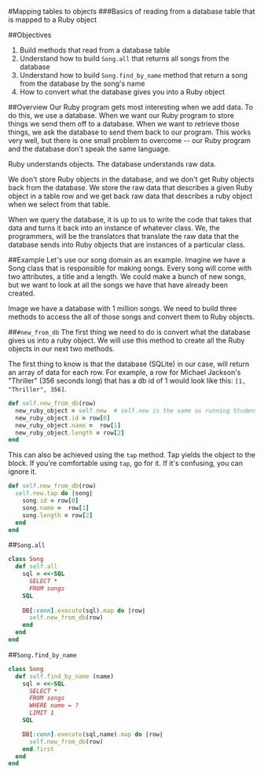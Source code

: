 #Mapping tables to objects 
###Basics of reading from a database table that is mapped to a Ruby object


##Objectives
1. Build methods that read from a database table
2. Understand how to build `Song.all` that returns all songs from the database
3. Understand how to build `Song.find_by_name` method that return a song from the database by the song's name
4. How to convert what the database gives you into a Ruby object

##Overview
Our Ruby program gets most interesting when we add data. To do this, we use a database. When we want our Ruby program to store things we send them off to a database. When we want to retrieve those things, we ask the database to send them back to our program. This works very well, but there is one small problem to overcome -- our Ruby program and the database don't speak the same language.

Ruby understands objects. The database understands raw data.

We don't store Ruby objects in the database, and we don't get Ruby objects back from the database. We store the raw data that describes a given Ruby object in a table row and we get back raw data that describes a ruby object when we select from that table. 

When we query the database, it is up to us to write the code that takes that data and turns it back into an instance of whatever class. We, the programmers, will be the translators that translate the raw data that the database sends into Ruby objects that are instances of a particular class.

##Example
Let's use our song domain as an example. Imagine we have a Song class that is responsible for making songs. Every song will come with two attributes, a title and a length. We could make a bunch of new songs, but we want to look at all the songs we have that have already been created.

Image we have a database with 1 million songs. We need to build three methods to access the all of those songs and convert them to Ruby objects.

##`#new_from_db`
The first thing we need to do is convert what the database gives us into a ruby object. We will use this method to create all the Ruby objects in our next two methods.

The first thing to know is that the database (SQLite) in our case, will return an array of data for each row. For example, a row for Michael Jackson's "Thriller" (356 seconds long) that has a db id of 1 would look like this: `[1, "Thriller", 356]`.

```ruby
def self.new_from_db(row)
  new_ruby_object = self.new  # self.new is the same as running Student.new
  new_ruby_object.id = row[0]
  new_ruby_object.name =  row[1]
  new_ruby_object.length = row[2]
end
```

This can also be achieved using the `tap` method. Tap yields the object to the block. If you're comfortable using `tap`, go for it. If it's confusing, you can ignore it. 

```ruby
def self.new_from_db(row)
  self.new.tap do |song|
    song.id = row[0]
    song.name =  row[1]
    song.length = row[2]
  end
end
```

##`Song.all` 

```ruby
class Song
  def self.all
    sql = <<-SQL
      SELECT *
      FROM songs
    SQL
    
    DB[:conn].execute(sql).map do |row|
      self.new_from_db(row)
    end
  end
end
```

##`Song.find_by_name`

```ruby
class Song
  def self.find_by_name	(name)
    sql = <<-SQL
      SELECT *
      FROM songs
      WHERE name = ?
      LIMIT 1
    SQL

    DB[:conn].execute(sql,name).map do |row|
      self.new_from_db(row)
    end.first
  end
end
```

